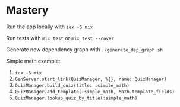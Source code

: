 # Mastery

Run the app locally with `iex -S mix`

Run tests with `mix test` or `mix test --cover`

Generate new dependency graph with `./generate_dep_graph.sh`

Simple math example:

1) `iex -S mix`
1) `GenServer.start_link(QuizManager, %{}, name: QuizManager)`
1) `QuizManager.build_quiz(title: :simple_math)`
1) `QuizManager.add_template(:simple_math, Math.template_fields)`
1) `QuizManager.lookup_quiz_by_title(:simple_math)`